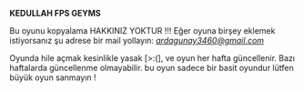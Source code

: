 **KEDULLAH FPS GEYMS**

Bu oyunu kopyalama HAKKINIZ YOKTUR !!!
Eğer oyuna birşey eklemek istiyorsanız şu adrese bir mail yollayın: *ardagunay3460@gmail.com* 

Oyunda hile açmak kesinlikle yasak [>:(], ve oyun her hafta güncellenir. Bazı haftalarda güncellenme olmayabilir.
bu oyun sadece bir basit oyundur lütfen büyük oyun sanmayın !
